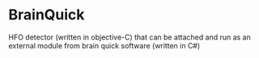 # BrainQuick
HFO detector (written in objective-C) that can be attached and run as an external module from  brain quick software (written in C#)

